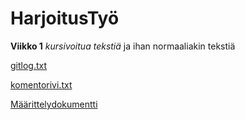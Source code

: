 # HarjoitusTyö
**Viikko 1**
*kursivoitua tekstiä*
ja ihan normaaliakin tekstiä

[gitlog.txt](https://github.com/BigJackz/ot-harjoitustyo/blob/master/laskarit/viikko1/gitlog.txt)

[komentorivi.txt](https://github.com/BigJackz/ot-harjoitustyo/blob/master/laskarit/viikko1/komentorivi.txt)

[Määrittelydokumentti](https://github.com/BigJackz/ot-harjoitustyo/blob/master/Dokumentaatio/maarittelydokumentti.md)
